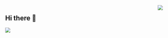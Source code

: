 <img align="right" src="https://github-readme-stats.vercel.app/api?username=ZYSzys&show_icons=true&icon_color=CE1D2D&text_color=718096&bg_color=ffffff&hide_title=true" />

## Hi there 👋

<!--
**ZYSzys/ZYSzys** is a ✨ _special_ ✨ repository because its `README.md` (this file) appears on your GitHub profile.

Here are some ideas to get you started:

- 🔭 I’m currently working on ...
- 🌱 I’m currently learning ...
- 👯 I’m looking to collaborate on ...
- 🤔 I’m looking for help with ...
- 💬 Ask me about ...
- 📫 How to reach me: ...
- 😄 Pronouns: ...
- ⚡ Fun fact: ...
-->

![](https://visitor-badge.glitch.me/badge?page_id=ZYSzys.ZYSzys)
